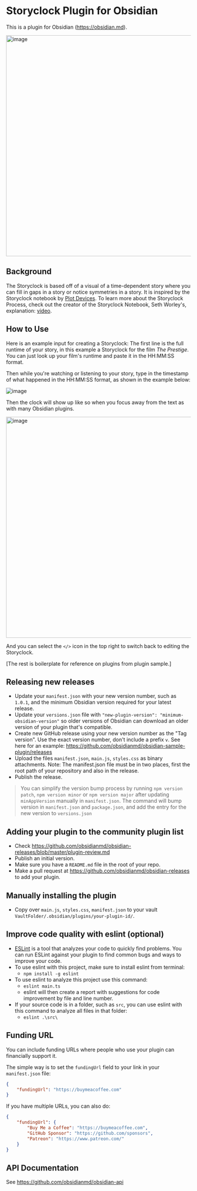 # Storyclock Plugin for Obsidian
This is a plugin for Obsidian (https://obsidian.md).

<img width="603" alt="image" src="https://github.com/obsidianmd/obsidian-releases/assets/6652546/52fd5bc6-1ba4-46d0-ab09-a8c6dcc05759">

## Background
The Storyclock is based off of a visual of a time-dependent story where you can fill in gaps in a story or notice symmetries in a story. It is inspired by the Storyclock notebook by [Plot Devices](https://plotdevices.co/). To learn more about the Storyclock Process, check out the creator of the Storyclock Notebook, Seth Worley's, explanation: [video](https://www.youtube.com/watch?v=D9viuUvC4f0).

## How to Use
Here is an example input for creating a Storyclock:
The first line is the full runtime of your story, in this example a Storyclock for the film _The Prestige_. You can just look up your film's runtime and paste it in the HH:MM:SS format.

Then while you're watching or listening to your story, type in the timestamp of what happened in the HH:MM:SS format, as shown in the example below:

![image](https://github.com/jonzfisher/obsidian-chronostory/assets/6652546/75326eaa-44fc-4282-8b2e-dc4d86731c9d)

Then the clock will show up like so when you focus away from the text as with many Obsidian plugins.

<img width="603" alt="image" src="https://github.com/obsidianmd/obsidian-releases/assets/6652546/52fd5bc6-1ba4-46d0-ab09-a8c6dcc05759">

And you can select the `</>` icon in the top right to switch back to editing the Storyclock.

[The rest is boilerplate for reference on plugins from plugin sample.]

## Releasing new releases

- Update your `manifest.json` with your new version number, such as `1.0.1`, and the minimum Obsidian version required for your latest release.
- Update your `versions.json` file with `"new-plugin-version": "minimum-obsidian-version"` so older versions of Obsidian can download an older version of your plugin that's compatible.
- Create new GitHub release using your new version number as the "Tag version". Use the exact version number, don't include a prefix `v`. See here for an example: https://github.com/obsidianmd/obsidian-sample-plugin/releases
- Upload the files `manifest.json`, `main.js`, `styles.css` as binary attachments. Note: The manifest.json file must be in two places, first the root path of your repository and also in the release.
- Publish the release.

> You can simplify the version bump process by running `npm version patch`, `npm version minor` or `npm version major` after updating `minAppVersion` manually in `manifest.json`.
> The command will bump version in `manifest.json` and `package.json`, and add the entry for the new version to `versions.json`

## Adding your plugin to the community plugin list

- Check https://github.com/obsidianmd/obsidian-releases/blob/master/plugin-review.md
- Publish an initial version.
- Make sure you have a `README.md` file in the root of your repo.
- Make a pull request at https://github.com/obsidianmd/obsidian-releases to add your plugin.

## Manually installing the plugin

- Copy over `main.js`, `styles.css`, `manifest.json` to your vault `VaultFolder/.obsidian/plugins/your-plugin-id/`.

## Improve code quality with eslint (optional)
- [ESLint](https://eslint.org/) is a tool that analyzes your code to quickly find problems. You can run ESLint against your plugin to find common bugs and ways to improve your code. 
- To use eslint with this project, make sure to install eslint from terminal:
  - `npm install -g eslint`
- To use eslint to analyze this project use this command:
  - `eslint main.ts`
  - eslint will then create a report with suggestions for code improvement by file and line number.
- If your source code is in a folder, such as `src`, you can use eslint with this command to analyze all files in that folder:
  - `eslint .\src\`

## Funding URL

You can include funding URLs where people who use your plugin can financially support it.

The simple way is to set the `fundingUrl` field to your link in your `manifest.json` file:

```json
{
    "fundingUrl": "https://buymeacoffee.com"
}
```

If you have multiple URLs, you can also do:

```json
{
    "fundingUrl": {
        "Buy Me a Coffee": "https://buymeacoffee.com",
        "GitHub Sponsor": "https://github.com/sponsors",
        "Patreon": "https://www.patreon.com/"
    }
}
```

## API Documentation

See https://github.com/obsidianmd/obsidian-api

